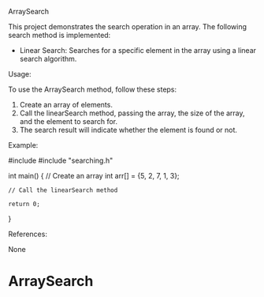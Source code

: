 ArraySearch

This project demonstrates the search operation in an array. The following search method is implemented:

- Linear Search: Searches for a specific element in the array using a linear search algorithm.

Usage:

To use the ArraySearch method, follow these steps:

1. Create an array of elements.
2. Call the linearSearch method, passing the array, the size of the array, and the element to search for.
3. The search result will indicate whether the element is found or not.

Example:

#include <iostream>
#include "searching.h"

int main() {
    // Create an array
    int arr[] = {5, 2, 7, 1, 3};

    // Call the linearSearch method

    return 0;
}

References:

None
# ArraySearch
